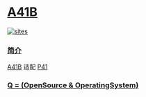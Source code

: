 ﻿# [A41B](https://github.com/OS-Q/A41B)

[![sites](http://182.61.61.133/link/resources/OSQ.png)](http://www.OS-Q.com)

### [简介](https://github.com/OS-Q/A41B/wiki)

[A41B](https://github.com/OS-Q/A41B) 适配 [P41](https://github.com/OS-Q/P41)

### [Q = (OpenSource & OperatingSystem) ](http://www.OS-Q.com)
